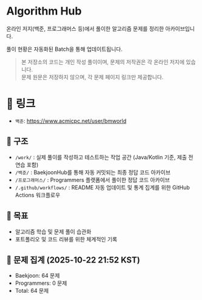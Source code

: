 # Algorithm Hub

온라인 저지(백준, 프로그래머스 등)에서 풀이한 알고리즘 문제를 정리한 아카이브입니다.

풀이 현황은 자동화된 Batch을 통해 업데이트됩니다.

> 본 저장소의 코드는 개인 작성 풀이이며, 문제의 저작권은 각 온라인 저지에 있습니다.  
> 문제 원문은 저장하지 않으며, 각 문제 페이지 링크만 제공합니다.

# 🔗 링크

- `백준`: https://www.acmicpc.net/user/bmworld

## 📂 구조

- `/work/` : 실제 풀이를 작성하고 테스트하는 작업 공간 (Java/Kotlin 기준, 제출 전 연습 포함)
- `/백준/` : BaekjoonHub를 통해 자동 커밋되는 최종 정답 코드 아카이브
- `/프로그래머스/` : Programmers 플랫폼에서 풀이한 정답 코드 아카이브
- `/.github/workflows/` : README 자동 업데이트 및 통계 집계를 위한 GitHub Actions 워크플로우

## 🎯 목표

- 알고리즘 학습 및 문제 풀이 습관화
- 포트폴리오 및 코드 리뷰를 위한 체계적인 기록

<!-- TOTAL_PROBLEM_STATS_START -->
## 🚀 문제 집계 (2025-10-22 21:52 KST)
- Baekjoon: 64 문제
- Programmers: 0 문제
- Total: 64 문제
<!-- TOTAL_PROBLEM_STATS_END -->
